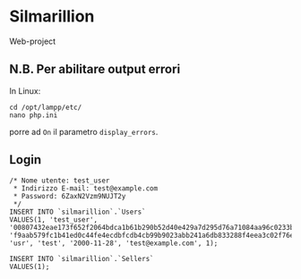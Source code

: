 # Silmarillion
Web-project

## N.B. Per abilitare output errori
In Linux:
```
cd /opt/lampp/etc/
nano php.ini
```
porre ad `On` il parametro `display_errors`.

## Login
```
/* Nome utente: test_user
 * Indirizzo E-mail: test@example.com
 * Password: 6ZaxN2Vzm9NUJT2y
 */
INSERT INTO `silmarillion`.`Users` 
VALUES(1, 'test_user', '00807432eae173f652f2064bdca1b61b290b52d40e429a7d295d76a71084aa96c0233b82f1feac45529e0726559645acaed6f3ae58a286b9f075916ebf66cacc', 'f9aab579fc1b41ed0c44fe4ecdbfcdb4cb99b9023abb241a6db833288f4eea3c02f76e0d35204a8695077dcf81932aa59006423976224be0390395bae152d4ef', 'usr', 'test', '2000-11-28', 'test@example.com', 1);

INSERT INTO `silmarillion`.`Sellers` 
VALUES(1);
```